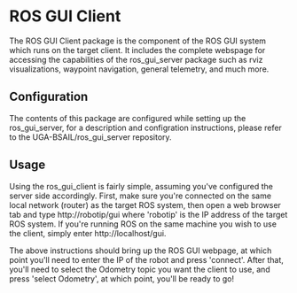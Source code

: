 # ROS GUI Client

The ROS GUI Client package is the component of the ROS GUI system which runs on the target client. It includes the complete
webspage for accessing the capabilities of the ros_gui_server package such as rviz visualizations, waypoint navigation, general
telemetry, and much more.

## Configuration

The contents of this package are configured while setting up the ros_gui_server, for a description and configration instructions,
please refer to the UGA-BSAIL/ros_gui_server repository.

## Usage

Using the ros_gui_client is fairly simple, assuming you've configured the server side accordingly. First, make sure you're connected
on the same local network (router) as the target ROS system, then open a web browser tab and type http://robotip/gui 
where 'robotip' is the IP address of the target ROS system. If you're running ROS on the same machine you wish to use
the client, simply enter http://localhost/gui.

The above instructions should bring up the ROS GUI webpage, at which point you'll need to enter the IP of the robot and press 'connect'. 
After that, you'll need to select the Odometry topic you want the client to use, and press 'select Odometry', at which point, you'll be
ready to go!
